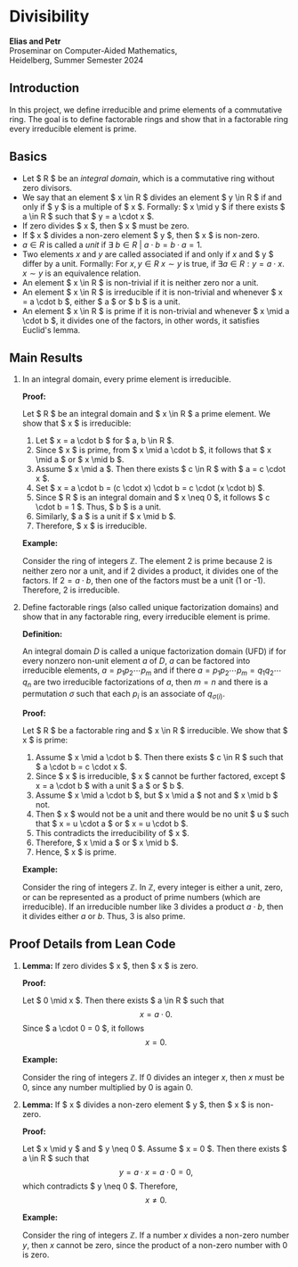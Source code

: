 # Divisibility

**Elias and Petr**  
Proseminar on Computer-Aided Mathematics,  
Heidelberg, Summer Semester 2024

## Introduction

In this project, we define irreducible and prime elements of a commutative ring. The goal is to define factorable rings and show that in a factorable ring every irreducible element is prime.

## Basics

- Let $ R $ be an *integral domain*, which is a commutative ring without zero divisors.
- We say that an element $ x \in R $ divides an element $ y \in R $ if and only if $ y $ is a multiple of $ x $. Formally: $ x \mid y $ if there exists $ a \in R $ such that $ y = a \cdot x $.
- If zero divides $ x $, then $ x $ must be zero.
- If $ x $ divides a non-zero element $ y $, then $ x $ is non-zero.
- $a\in R$ is called a *unit* if $\exists\ b\in R\ |\ a\cdot b=b\cdot a=1$.
- Two elements $x$ and $y$ are called associated if and only if $x$ and $ y $ differ by a unit. Formally: For $x, y\in R$ $x\sim y$ is true, if  $\exists a\in R: y = a \cdot x$. $x\sim y$ is an equivalence relation.
- An element $ x \in R $ is non-trivial if it is neither zero nor a unit.
- An element $ x \in R $ is irreducible if it is non-trivial and whenever $ x = a \cdot b $, either $ a $ or $ b $ is a unit.
- An element $ x \in R $ is prime if it is non-trivial and whenever $ x \mid a \cdot b $, it divides one of the factors, in other words, it satisfies Euclid's lemma.

## Main Results

1. In an integral domain, every prime element is irreducible.

    **Proof:**

    Let $ R $ be an integral domain and $ x \in R $ a prime element. We show that $ x $ is irreducible:
    1. Let $ x = a \cdot b $ for $ a, b \in R $.
    2. Since $ x $ is prime, from $ x \mid a \cdot b $, it follows that $ x \mid a $ or $ x \mid b $.
    3. Assume $ x \mid a $. Then there exists $ c \in R $ with $ a = c \cdot x $.
    4. Set $ x = a \cdot b = (c \cdot x) \cdot b = c \cdot (x \cdot b) $.
    5. Since $ R $ is an integral domain and $ x \neq 0 $, it follows $ c \cdot b = 1 $. Thus, $ b $ is a unit.
    6. Similarly, $ a $ is a unit if $ x \mid b $.
    7. Therefore, $ x $ is irreducible.

    **Example:**

    Consider the ring of integers $\mathbb{Z}$. The element 2 is prime because 2 is neither zero nor a unit, and if 2 divides a product, it divides one of the factors. If $2 = a \cdot b$, then one of the factors must be a unit (1 or -1). Therefore, 2 is irreducible.

2. Define factorable rings (also called unique factorization domains) and show that in any factorable ring, every irreducible element is prime.

    **Definition:**

    An integral domain $D$ is called a unique factorization domain (UFD) if for every nonzero non-unit element $a$ of $D$, $a$ can be factored into irreducible elements, $a=p_1 p_2 \cdots p_m$ and if there $a=p_1 p_2 \cdots p_m=q_1 q_2 \cdots q_n$ are two irreducible factorizations of $a$, then $m=n$ and there is a permutation $\sigma$ such that each $p_i$ is an associate of $q_{\sigma(i)}$.

    **Proof:**

    Let $ R $ be a factorable ring and $ x \in R $ irreducible. We show that $ x $ is prime:
    1. Assume $ x \mid a \cdot b $. Then there exists $ c \in R $ such that $ a \cdot b = c \cdot x $.
    2. Since $ x $ is irreducible, $ x $ cannot be further factored, except $ x = a \cdot b $ with a unit $ a $ or $ b $.
    3. Assume $ x \mid a \cdot b $, but $ x \mid a $ not and $ x \mid b $ not.
    4. Then $ x $ would not be a unit and there would be no unit $ u $ such that $ x = u \cdot a $ or $ x = u \cdot b $.
    5. This contradicts the irreducibility of $ x $.
    6. Therefore, $ x \mid a $ or $ x \mid b $.
    7. Hence, $ x $ is prime.

    **Example:**

    Consider the ring of integers $\mathbb{Z}$. In $\mathbb{Z}$, every integer is either a unit, zero, or can be represented as a product of prime numbers (which are irreducible). If an irreducible number like 3 divides a product $a \cdot b$, then it divides either $a$ or $b$. Thus, 3 is also prime.

## Proof Details from Lean Code

1. **Lemma:** If zero divides $ x $, then $ x $ is zero.

    **Proof:**

    Let $ 0 \mid x $. Then there exists $ a \in R $ such that
    $$
    x = a \cdot 0.
    $$
    Since $ a \cdot 0 = 0 $, it follows
    $$
    x = 0.
    $$

    **Example:**

    Consider the ring of integers $\mathbb{Z}$. If 0 divides an integer $x$, then $x$ must be 0, since any number multiplied by 0 is again 0.

2. **Lemma:** If $ x $ divides a non-zero element $ y $, then $ x $ is non-zero.

    **Proof:**

    Let $ x \mid y $ and $ y \neq 0 $. Assume $ x = 0 $. Then there exists $ a \in R $ such that
    $$
    y = a \cdot x = a \cdot 0 = 0,
    $$
    which contradicts $ y \neq 0 $. Therefore,
    $$
    x \neq 0.
    $$

    **Example:**

    Consider the ring of integers $\mathbb{Z}$. If a number $x$ divides a non-zero number $y$, then $x$ cannot be zero, since the product of a non-zero number with 0 is zero.
